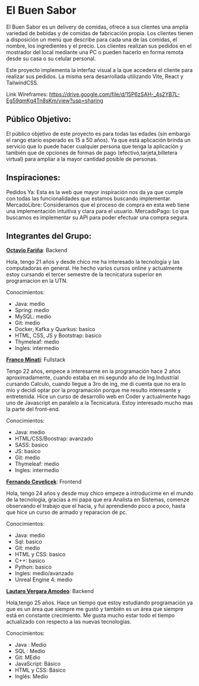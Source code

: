 # El Buen Sabor
El Buen Sabor es un delivery de comidas, ofrece a sus clientes una amplia variedad de bebidas y de comidas de fabricación propia. 
Los clientes tienen a disposición un menú que describe para cada una de las comidas, el nombre, los ingredientes y el precio. Los clientes realizan sus pedidos en el mostrador del local mediante una PC o pueden hacerlo en forma remota desde su casa o su celular personal.

Este proyecto implementa la interfaz visual a la que accedera el cliente para realizar sus pedidos. La misma sera desarrollada utilizando Vite, React y TailwindCSS.

Link Wireframes: https://drive.google.com/file/d/15P6zSAH-_4s2YB7L-Eg59qmKg4Tn8sKm/view?usp=sharing

## Público Objetivo:
El público objetivo de este proyecto es para todas las edades (sin embargo el rango etario esperado es 15 a 50 años). Ya que está aplicación brinda un servicio que lo puede hacer cualquier persona que tenga la aplicación y también que de opciones de formas de pago (efectivo,tarjeta,billetera virtual) para ampliar a la mayor cantidad posible de personas.

## Inspiraciones: 
Pedidos Ya: Esta es la web que mayor inspiración nos da ya que cumple con todas las funcionalidades que estamos buscando implementar.
MercadoLibre: Consideramos que el proceso de compra en esta web tiene una implementación intuitiva y clara para el usuario.
MercadoPago: Lo que buscamos es implementar su API para poder efectuar una compra segura.

## Integrantes del Grupo:
[**Octavio Fariña**](https://github.com/octaviofarinia): Backend

Hola, tengo 21 años y desde chico me ha interesado la tecnologia y las computadoras en general. He hecho varios cursos online y actualmente estoy cursando el tercer semestre de la tecnicatura superior en programacion en la UTN.

Conocimientos:
- Java: medio
- Spring: medio
- MySQL: medio
- Git: medio
- Docker, Kafka y Quarkus: basico
- HTML, CSS, JS y Bootstrap: basico
- Thymeleaf: medio
- Ingles: intermedio


[**Franco Minati**](https://github.com/FrancoMinati): Fullstack

Tengo 22 años, empece a interesarme en la programación hace 2 años aproximadamente, cuando estaba en mi segundo año de Ing.Industrial cursando Calculo, cuando llegue a 3ro de ing, me di cuenta que no era lo mío y decidí optar por la programación porque me resulto interesante y entretenida. 
Hice un curso de desarrollo web en Coder y actualmente hago uno de Javascript en paralelo a la Tecnicatura. Estoy interesado mucho mas la parte del front-end.

Conocimientos:
- Java: medio
- HTML/CSS/Boostrap: avanzado
- SASS: basico
- JS: basico
- Git: medio
- Thymeleaf: medio
- Ingles: intermedio

[**Fernando Cevelicek**](https://github.com/fernandocevelicek): Frontend

Hola, tengo 24 años y desde muy chico empeze a introducirme en el mundo de la tecnologia, gracias a mi papa que era Analista en Sistemas, comenze observando el trabajo que el hacia, y fui aprendiendo poco a poco, hasta que hice un curso de armado y reparacion de pc.

Conocimientos:
- Java: medio
- Sql: basico
- Git: medio
- HTML y CSS: basico
- C++: basico
- Python: basico
- Ingles: medio/avanzado
- Unreal Engine 4: medio


[**Lautaro Vergara Amodeo**](https://github.com/LautaroVergaraAmodeo97): Backend

Hola,tengo 25 años. Hace un tiempo que estoy estudiando programación ya que es un área que siempre me gustó y también es un área que siempre está en constante crecimiento. Me gusta mucho estar todo el tiempo actualizado con respecto a las nuevas tecnologías.

Conocimientos:
- Java : Medio
- SQL : Medio
- Git: MEdio
- JavaScript: Básico
- HTML y CSS: Básico
- Inglés: Medio
